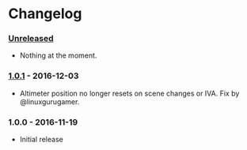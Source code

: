 # Changelog


### [Unreleased]

- Nothing at the moment.

### [1.0.1] - 2016-12-03
- Altimeter position no longer resets on scene changes or IVA. Fix by
  @linuxgurugamer.

### 1.0.0 - 2016-11-19

- Initial release

[Unreleased]: https://github.com/andrew-vant/dragalt/compare/v1.0.1...HEAD
[1.0.1]: https://github.com/andrew-vant/dragalt/compare/v1.0.0...v1.0.1
